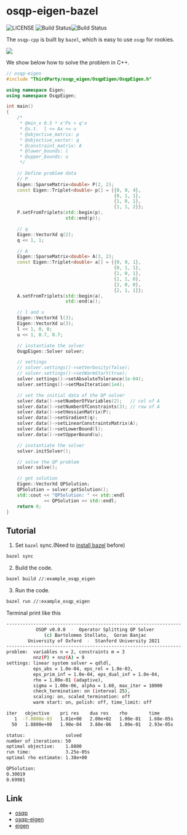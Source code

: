# **osqp-eigen-bazel**

![LICENSE](https://img.shields.io/badge/license-GPL%203.0-brightgreen)
![Build Status](https://img.shields.io/badge/build-passing-blue)![Build Status](https://img.shields.io/badge/platform-linux--64-blueviolet)

The `osqp-cpp` is built by `bazel`, which is easy to use `osqp` for rookies.

![](http://latex.codecogs.com/svg.latex?\begin{aligned}minimize\quad&\frac{1}{2}x^T\begin{bmatrix}4&1\\\\1&2\end{bmatrix}x+\begin{bmatrix}1\\\\1\end{bmatrix}^Tx\\\\s.t.\quad&\begin{bmatrix}1\\\\0\\\\0\end{bmatrix}\le\begin{bmatrix}1&1\\\\1&0\\\\0&1\end{bmatrix}x\le\begin{bmatrix}1\\\\0.7\\\\0.7\end{bmatrix}\end{aligned})

We show below how to solve the problem in C++.

```c++
// osqp-eigen
#include "ThirdParty/osqp_eigen/OsqpEigen/OsqpEigen.h"

using namespace Eigen;
using namespace OsqpEigen;

int main()
{
    /*
     * @min_x 0.5 * x'Px + q'x
     * @s.t.  l <= Ax <= u
     * @objective_matrix: p
     * @objective_vector: q
     * @constraint_matrix: A
     * @lower_bounds: l
     * @upper_bounds: u
     */

    // Define problem data
    // P
    Eigen::SparseMatrix<double> P(2, 2);
    const Eigen::Triplet<double> p[] = {{0, 0, 4},
                                        {0, 1, 1},
                                        {1, 0, 1},
                                        {1, 1, 2}};
    P.setFromTriplets(std::begin(p),
                      std::end(p));

    // q
    Eigen::VectorXd q(2);
    q << 1, 1;

    // A
    Eigen::SparseMatrix<double> A(3, 2);
    const Eigen::Triplet<double> a[] = {{0, 0, 1},
                                        {0, 1, 1},
                                        {1, 0, 1},
                                        {1, 1, 0},
                                        {2, 0, 0},
                                        {2, 1, 1}};
    A.setFromTriplets(std::begin(a),
                      std::end(a));

    // l and u
    Eigen::VectorXd l(3);
    Eigen::VectorXd u(3);
    l << 1, 0, 0;
    u << 1, 0.7, 0.7;

    // instantiate the solver
    OsqpEigen::Solver solver;

    // settings
    // solver.settings()->setVerbosity(false);
    // solver.settings()->setWarmStart(true);
    solver.settings()->setAbsoluteTolerance(1e-04);
    solver.settings()->setMaxIteration(1e4);

    // set the initial data of the QP solver
    solver.data()->setNumberOfVariables(2);   // col of A
    solver.data()->setNumberOfConstraints(3); // row of A
    solver.data()->setHessianMatrix(P);
    solver.data()->setGradient(q);
    solver.data()->setLinearConstraintsMatrix(A);
    solver.data()->setLowerBound(l);
    solver.data()->setUpperBound(u);

    // instantiate the solver
    solver.initSolver();

    // solve the QP problem
    solver.solve();

    // get solution
    Eigen::VectorXd QPSolution;
    QPSolution = solver.getSolution();
    std::cout << "QPSolution: " << std::endl
              << QPSolution << std::endl;
    return 0;
}
```

## Tutorial

1. Set `bazel` sync.(Need to [install bazel](https://docs.bazel.build/versions/main/install.html) before)

```bash
bazel sync
```

2. Build the code.

```bash
bazel build //:example_osqp_eigen
```

3. Run the code.

```bash
bazel run //:example_osqp_eigen
```

Terminal print like this

```bash
-----------------------------------------------------------------
           OSQP v0.0.0  -  Operator Splitting QP Solver
              (c) Bartolomeo Stellato,  Goran Banjac
        University of Oxford  -  Stanford University 2021
-----------------------------------------------------------------
problem:  variables n = 2, constraints m = 3
          nnz(P) + nnz(A) = 9
settings: linear system solver = qdldl,
          eps_abs = 1.0e-04, eps_rel = 1.0e-03,
          eps_prim_inf = 1.0e-04, eps_dual_inf = 1.0e-04,
          rho = 1.00e-01 (adaptive),
          sigma = 1.00e-06, alpha = 1.60, max_iter = 10000
          check_termination: on (interval 25),
          scaling: on, scaled_termination: off
          warm start: on, polish: off, time_limit: off

iter   objective    pri res    dua res    rho        time
   1  -7.8808e-03   1.01e+00   2.00e+02   1.00e-01   1.68e-05s
  50   1.8800e+00   1.90e-04   3.80e-06   1.00e-01   2.93e-05s

status:               solved
number of iterations: 50
optimal objective:    1.8800
run time:             3.25e-05s
optimal rho estimate: 1.38e+00

QPSolution: 
0.30019
0.69981
```

## Link

- [osqp](https://github.com/osqp/osqp)
- [osqp-eigen](https://github.com/robotology/osqp-eigen)
- [eigen](https://gitlab.com/libeigen/eigen)
